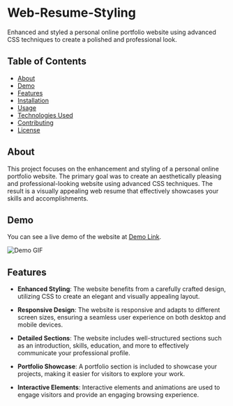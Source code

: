 # Web-Resume-Styling


Enhanced and styled a personal online portfolio website using advanced CSS techniques to create a polished and professional look.

## Table of Contents

- [About](#about)
- [Demo](#demo)
- [Features](#features)
- [Installation](#installation)
- [Usage](#usage)
- [Technologies Used](#technologies-used)
- [Contributing](#contributing)
- [License](#license)

## About

This project focuses on the enhancement and styling of a personal online portfolio website. The primary goal was to create an aesthetically pleasing and professional-looking website using advanced CSS techniques. The result is a visually appealing web resume that effectively showcases your skills and accomplishments.

## Demo

You can see a live demo of the website at [Demo Link](https://your-demo-link.com).

![Demo GIF](demo.gif)

## Features

- **Enhanced Styling**: The website benefits from a carefully crafted design, utilizing CSS to create an elegant and visually appealing layout.

- **Responsive Design**: The website is responsive and adapts to different screen sizes, ensuring a seamless user experience on both desktop and mobile devices.

- **Detailed Sections**: The website includes well-structured sections such as an introduction, skills, education, and more to effectively communicate your professional profile.

- **Portfolio Showcase**: A portfolio section is included to showcase your projects, making it easier for visitors to explore your work.

- **Interactive Elements**: Interactive elements and animations are used to engage visitors and provide an engaging browsing experience.


